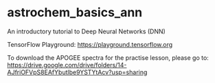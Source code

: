 # astrochem_basics_ann
An introductory tutorial to Deep Neural Networks (DNN)

TensorFlow Playground: https://playground.tensorflow.org

To download the APOGEE spectra for the practise lesson, please go to: https://drive.google.com/drive/folders/14-AJfriOFVpS8EAfYbutlbe9YSTYtAcv?usp=sharing
